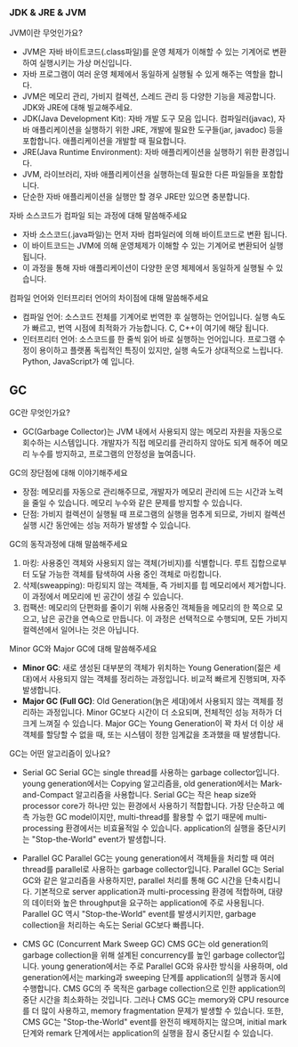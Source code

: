 
### JDK & JRE & JVM
JVM이란 무엇인가요?
- JVM은 자바 바이트코드(.class파일)를 운영 체제가 이해할 수 있는 기계어로 변환하여 실행시키는 가상 머신입니다.
- 자바 프로그램이 여러 운영 체제에서 동일하게 실행될 수 있게 해주는 역할을 합니다.
- JVM은 메모리 관리, 가비지 컬렉션, 스레드 관리 등 다양한 기능을 제공합니다.
JDK와 JRE에 대해 빌교해주세요.
- JDK(Java Development Kit): 자바 개발 도구 모음 입니다. 컴파일러(javac), 자바 애플리케이션을 실행하기 위한 JRE, 개발에 필요한 도구들(jar, javadoc) 등을 포합합니다. 애플리케이션을 개발할 때 필요합니다.
- JRE(Java Runtime Environment): 자바 애플리케이션을 실행하기 위한 환경입니다.
- JVM, 라이브러리, 자바 애플리케이션을 실행하는데 필요한 다른 파일들을 포함합니다. 
- 단순한 자바 애플리케이션을 실행만 할 경우 JRE만 있으면 충분합니다.


자바 소스코드가 컴파일 되는 과정에 대해 말씀해주세요
- 자바 소스코드(.java파일)는 먼저 자바 컴파일러에 의해 바이트코드로 변환 됩니다.
- 이 바이트코드는 JVM에 의해 운영체제가 이해할 수 있는 기계어로 변환되어 실행됩니다.
- 이 과정을 통해 자바 애플리케이션이 다양한 운영 체제에서 동일하게 실행될 수 있습니다.

컴파일 언어와 인터프리터 언어의 차이점에 대해 말씀해주세요
- 컴파일 언어: 소스코드 전체를 기계어로 번역한 후 실행하는 언어입니다. 실행 속도가 빠르고, 번역 시점에 최적화가 가능합니다. C, C++이 여기에 해당 됩니다.
- 인터프리터 언어: 소스코드를 한 줄씩 읽어 바로 실행하는 언어입니다. 프로그램 수정이 용이하고 플랫폼 독립적인 특징이 있지만, 실행 속도가 상대적으로 느립니다. Python, JavaScript가 예 입니다.

## GC

GC란 무엇인가요?
- GC(Garbage Collector)는 JVM 내에서 사용되지 않는 메모리 자원을 자동으로 회수하는 시스템입니다. 개발자가 직접 메모리를 관리하지 않아도 되게 해주어 메모리 누수를 방지하고, 프로그램의 안정성을 높여줍니다.

GC의 장단점에 대해 이야기해주세요
- 장점: 메모리를 자동으로 관리해주므로, 개발자가 메모리 관리에 드는 시간과 노력을 줄일 수 있습니다. 메모리 누수와 같은 문제를 방지할 수 있습니다.
- 단점: 가비지 컬렉션이 실행될 때 프로그램의 실행을 멈추게 되므로, 가비지 컬렉션 실행 시간 동안에는 성능 저하가 발생할 수 있습니다. 

GC의 동작과정에 대해 말씀해주세요
1. 마킹: 사용중인 객체와 사용되지 않는 객체(가비지)를 식별합니다. 루트 집합으로부터 도달 가능한 객체를 탐색하여 사용 중인 객체로 마킹합니다.
2. 삭제(sweapping): 마킹되지 않는 객체들, 즉 가비지를 힙 메모리에서 제거합니다. 이 과정에서 메모리에 빈 공간이 생길 수 있습니다.
3. 컴팩션: 메모리의 단편화를 줄이기 위해 사용중인 객체들을 메모리의 한 쪽으로 모으고, 남은 공간을 연속으로 만듭니다. 이 과정은 선택적으로 수행되며, 모든 가비지 컬렉션에서 일어나는 것은 아닙니다. 

Minor GC와 Major GC에 대해 말씀해주세요
- **Minor GC**: 새로 생성된 대부분의 객체가 위치하는 Young Generation(젊은 세대)에서 사용되지 않는 객체를 정리하는 과정입니다. 비교적 빠르게 진행되며, 자주 발생합니다.
- **Major GC (Full GC)**: Old Generation(늙은 세대)에서 사용되지 않는 객체를 정리하는 과정입니다. Minor GC보다 시간이 더 소요되며, 전체적인 성능 저하가 더 크게 느껴질 수 있습니다. Major GC는 Young Generation이 꽉 차서 더 이상 새 객체를 할당할 수 없을 때, 또는 시스템이 정한 임계값을 초과했을 때 발생합니다.

GC는 어떤 알고리즘이 있나요?
- Serial GC
	Serial GC는 single thread를 사용하는 garbage collector입니다. young generation에서는 Copying 알고리즘을, old generation에서는 Mark-and-Compact 알고리즘을 사용합니다. Serial GC는 작은 heap size와 processor core가 하나만 있는 환경에서 사용하기 적합합니다. 가장 단순하고 예측 가능한 GC model이지만, multi-thread를 활용할 수 없기 때문에 multi-processing 환경에서는 비효율적일 수 있습니다. application의 실행을 중단시키는 "Stop-the-World" event가 발생합니다.

- Parallel GC
	Parallel GC는 young generation에서 객체들을 처리할 때 여러 thread를 parallel로 사용하는 garbage collector입니다. Parallel GC는 Serial GC와 같은 알고리즘을 사용하지만, parallel 처리를 통해 GC 시간을 단축시킵니다. 기본적으로 server application과 multi-processing 환경에 적합하며, 대량의 데이터와 높은 throughput을 요구하는 application에 주로 사용됩니다. Parallel GC 역시 "Stop-the-World" event를 발생시키지만, garbage collection을 처리하는 속도는 Serial GC보다 빠릅니다.

- CMS GC (Concurrent Mark Sweep GC)
	CMS GC는 old generation의 garbage collection을 위해 설계된 concurrency를 높인 garbage collector입니다. young generation에서는 주로 Parallel GC와 유사한 방식을 사용하며, old generation에서는 marking과 sweeping 단계를 application의 실행과 동시에 수행합니다. CMS GC의 주 목적은 garbage collection으로 인한 application의 중단 시간을 최소화하는 것입니다. 그러나 CMS GC는 memory와 CPU resource를 더 많이 사용하고, memory fragmentation 문제가 발생할 수 있습니다. 또한, CMS GC는 "Stop-the-World" event를 완전히 배제하지는 않으며, initial mark 단계와 remark 단계에서는 application의 실행을 잠시 중단시킬 수 있습니다.